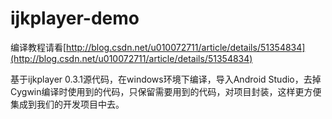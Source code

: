 # ijkplayer-demo

 编译教程请看[http://blog.csdn.net/u010072711/article/details/51354834](http://blog.csdn.net/u010072711/article/details/51354834)

 基于ijkplayer 0.3.1源代码，在windows环境下编译，导入Android Studio，去掉Cygwin编译时使用到的代码，只保留需要用到的代码，对项目封装，这样更方便集成到我们的开发项目中去。
  
